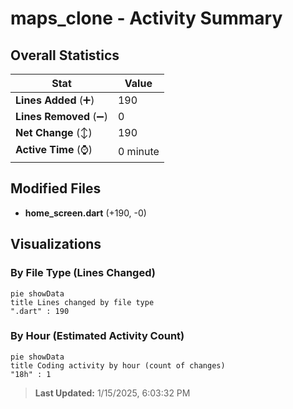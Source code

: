 # maps_clone - Activity Summary 

## Overall Statistics

| Stat                   | Value                                                             |
| ---------------------- | ----------------------------------------------------------------- |
| **Lines Added** (➕)   | 190                                          |
| **Lines Removed** (➖) | 0                                        |
| **Net Change** (↕)    | 190                |
| **Active Time** (⌚)   | 0 minute |


## Modified Files
- **home_screen.dart** (+190, -0)

## Visualizations

### By File Type (Lines Changed)

```mermaid
pie showData
title Lines changed by file type
".dart" : 190
```

### By Hour (Estimated Activity Count)

```mermaid
pie showData
title Coding activity by hour (count of changes)
"18h" : 1
```


> **Last Updated:** 1/15/2025, 6:03:32 PM